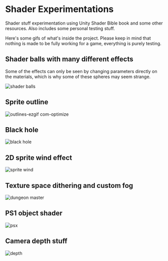 # Shader Experimentations
Shader stuff experimentation using Unity Shader Bible book and some other resources. Also includes some personal testing stuff.

Here's some gifs of what's inside the project. Please keep in mind that nothing is made to be fully working for a game, everything is purely testing.

## Shader balls with many different effects
Some of the effects can only be seen by changing parameters directly on the materials, which is why some of these spheres may seem strange.

![shader balls](https://github.com/sixrobin/ShaderExperimentations/assets/55784799/f85ed93e-ced2-4350-b151-0f923116ae40)

## Sprite outline
![outlines-ezgif com-optimize](https://github.com/sixrobin/ShaderExperimentations/assets/55784799/a2ea109a-0a0d-461d-86a6-e6b43a9ae69a)

## Black hole
![black hole](https://github.com/sixrobin/ShaderExperimentations/assets/55784799/04d9daa5-0f7c-4b1d-8eab-efcde7f7ccc5)

## 2D sprite wind effect
![sprite wind](https://github.com/sixrobin/ShaderExperimentations/assets/55784799/d16bd637-4ace-41c8-833e-3019bb28b559)

## Texture space dithering and custom fog
![dungeon master](https://github.com/sixrobin/ShaderExperimentations/assets/55784799/6ecec23e-9d4f-4a5d-86a1-8c5a2e7ffdbe)

## PS1 object shader
![psx](https://github.com/sixrobin/ShaderExperimentations/assets/55784799/f4b553c7-513f-40e2-95f7-756c6af05826)

## Camera depth stuff
![depth](https://github.com/sixrobin/ShaderExperimentations/assets/55784799/e799c2f5-2001-4251-91a9-abfa135b81fe)
